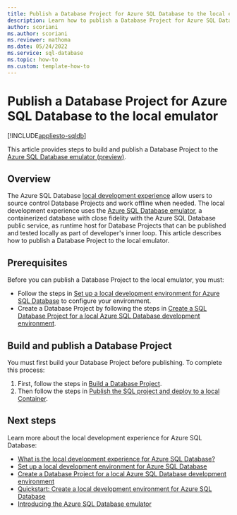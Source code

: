 ```yaml
---
title: Publish a Database Project for Azure SQL Database to the local emulator
description: Learn how to publish a Database Project for Azure SQL Database to the local emulator.
author: scoriani
ms.author: scoriani
ms.reviewer: mathoma
ms.date: 05/24/2022
ms.service: sql-database
ms.topic: how-to
ms.custom: template-how-to
---
```


# Publish a Database Project for Azure SQL Database to the local emulator 
[!INCLUDE[appliesto-sqldb](../includes/appliesto-sqldb.md)]

This article provides steps to build and publish a Database Project to the [Azure SQL Database emulator (preview)](local-dev-experience-sql-database-emulator.md). 

## Overview

The Azure SQL Database [local development experience](local-dev-experience-overview.md) allow users to source control Database Projects and work offline when needed. The local development experience uses the [Azure SQL Database emulator](local-dev-experience-sql-database-emulator.md), a containerized database with close fidelity with the Azure SQL Database public service, as runtime host for Database Projects that can be published and tested locally as part of developer's inner loop. This article describes how to publish a Database Project to the local emulator.

## Prerequisites

Before you can publish a Database Project to the local emulator, you must:

- Follow the steps in [Set up a local development environment for Azure SQL Database](local-dev-experience-set-up-dev-environment.md) to configure your environment.
- Create a Database Project by following the steps in [Create a SQL Database Project for a local Azure SQL Database development environment](local-dev-experience-create-database-project.md).

## Build and publish a Database Project

You must first build your Database Project before publishing. To complete this process:

1. First, follow the steps in [Build a Database Project](/azure-data-studio/extensions/sql-database-project-extension-build#publish-to-an-existing-sql-instance).
1. Then follow the steps in [Publish the SQL project and deploy to a local Container](/azure-data-studio/extensions/sql-database-project-extension-build#publish-the-sql-project-and-deploy-to-a-local-container).

## Next steps

Learn more about the local development experience for Azure SQL Database:

- [What is the local development experience for Azure SQL Database?](local-dev-experience-overview.md)
- [Set up a local development environment for Azure SQL Database](local-dev-experience-set-up-dev-environment.md)
- [Create a Database Project for a local Azure SQL Database development environment](local-dev-experience-create-database-project.md)
- [Quickstart: Create a local development environment for Azure SQL Database](local-dev-experience-quickstart.md)
- [Introducing the Azure SQL Database emulator](local-dev-experience-sql-database-emulator.md)
